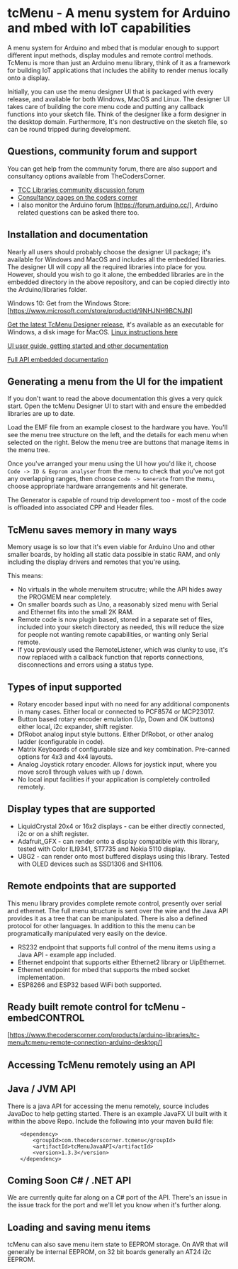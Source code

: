 # tcMenu - A menu system for Arduino and mbed with IoT capabilities

A menu system for Arduino and mbed that is modular enough to support different input methods, display modules and remote control methods. TcMenu is more than just an Arduino menu library, think of it as a framework for building IoT applications that includes the ability to render menus locally onto a display.

Initially, you can use the menu designer UI that is packaged with every release, and available for both Windows, MacOS and Linux. The designer UI takes care of building the core menu code and putting any callback functions into your sketch file. Think of the designer like a form designer in the desktop domain. Furthermore, It's non destructive on the sketch file, so can be round tripped during development.

## Questions, community forum and support

You can get help from the community forum, there are also support and consultancy options available from TheCodersCorner.

* [TCC Libraries community discussion forum](https://www.thecoderscorner.com/jforum/)
* [Consultancy pages on the coders corner](https://www.thecoderscorner.com/support-services/consultancy/)
* I also monitor the Arduino forum [https://forum.arduino.cc/], Arduino related questions can be asked there too.

## Installation and documentation

Nearly all users should probably choose the designer UI package; it's available for Windows and MacOS and includes all the embedded libraries. The designer UI will copy all the required libraries into place for you. However, should you wish to go it alone, the embedded libraries are in the embedded directory in the above repository, and can be copied directly into the Arduino/libraries folder.

Windows 10: Get from the Windows Store: [https://www.microsoft.com/store/productId/9NHJNH9BCNJN]

[Get the latest TcMenu Designer release](https://github.com/davetcc/tcMenu/releases), it's available as an executable for Windows, a disk image for MacOS. [Linux instructions here](https://github.com/davetcc/tcMenu/blob/master/tcMenuGenerator/run-on-linux.md)

[UI user guide, getting started and other documentation](https://www.thecoderscorner.com/products/arduino-libraries/tc-menu/)

[Full API embedded documentation](https://www.thecoderscorner.com/ref-docs/tcmenu/html/index.html)

## Generating a menu from the UI for the impatient

If you don't want to read the above documentation this gives a very quick start. Open the tcMenu Designer UI to start with and ensure the embedded libraries are up to date.

Load the EMF file from an example closest to the hardware you have. You'll see the menu tree structure on the left, and the details for each menu when selected on the right. Below the menu tree are buttons that manage items in the menu tree. 

Once you've arranged your menu using the UI how you'd like it, choose `Code -> ID & Eeprom analyser` from the menu
to check that you've not got any overlapping ranges, then choose `Code -> Generate` from the menu, choose appropriate
hardware arrangements and hit generate.

The Generator is capable of round trip development too - most of the code is offloaded into associated CPP and Header files.

## TcMenu saves memory in many ways

Memory usage is so low that it's even viable for Arduino Uno and other smaller boards, by holding all static data possible in static RAM, and only including the display drivers and remotes that you're using. 

This means:

* No virtuals in the whole menuitem strucutre; while the API hides away the PROGMEM near completely.
* On smaller boards such as Uno, a reasonably sized menu with Serial and Ethernet fits into the small 2K RAM.
* Remote code is now plugin based, stored in a separate set of files, included into your sketch directory as needed, this will reduce the size for people not wanting remote capabilities, or wanting only Serial remote.
* If you previously used the RemoteListener, which was clunky to use, it's now replaced with a callback function that reports connections, disconnections and errors using a status type.

## Types of input supported

* Rotary encoder based input with no need for any additional components in many cases. Either local or connected to PCF8574 or MCP23017.
* Button based rotary encoder emulation (Up, Down and OK buttons) either local, i2c expander, shift register.
* DfRobot analog input style buttons. Either DfRobot, or other analog ladder (configurable in code).
* Matrix Keyboards of configurable size and key combination. Pre-canned options for 4x3 and 4x4 layouts.
* Analog Joystick rotary encoder. Allows for joystick input, where you move scroll through values with up / down.
* No local input facilities if your application is completely controlled remotely.

## Display types that are supported

* LiquidCrystal 20x4 or 16x2 displays - can be either directly connected, i2c or on a shift register.
* Adafruit_GFX - can render onto a display compatible with this library, tested with Color ILI9341, ST7735 and Nokia 5110 display.
* U8G2 - can render onto most buffered displays using this library. Tested with OLED devices such as SSD1306 and SH1106.

## Remote endpoints that are supported

This menu library provides complete remote control, presently over serial and ethernet. The full menu structure is sent over the wire and the Java API provides it as a tree that can be manipulated. There is also a defined protocol for other languages. In addition to this the menu can be programatically manipulated very easily on the device.

* RS232 endpoint that supports full control of the menu items using a Java API - example app included.
* Ethernet endpoint that supports either Ethernet2 library or UipEthernet.
* Ethernet endpoint for mbed that supports the mbed socket implementation.
* ESP8266 and ESP32 based WiFi both supported.

## Ready built remote control for tcMenu - embedCONTROL

[https://www.thecoderscorner.com/products/arduino-libraries/tc-menu/tcmenu-remote-connection-arduino-desktop/]

## Accessing TcMenu remotely using an API

## Java / JVM API

There is a java API for accessing the menu remotely, source includes JavaDoc to help getting started. There is an example JavaFX UI built with it within the above Repo. Include the following into your maven build file:

        <dependency>
            <groupId>com.thecoderscorner.tcmenu</groupId>
            <artifactId>tcMenuJavaAPI</artifactId>
            <version>1.3.3</version>
        </dependency>

## Coming Soon C# / .NET API

We are currently quite far along on a C# port of the API. There's an issue in the issue track for the port and we'll let you know when it's further along.

## Loading and saving menu items

tcMenu can also save menu item state to EEPROM storage. On AVR that will generally be internal EEPROM, on 32 bit boards generally an AT24 i2c EEPROM. 
